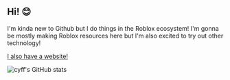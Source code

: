 ## Hi! 😊

I'm kinda new to Github but I do things in the Roblox ecosystem! I'm gonna be mostly making Roblox resources here but I'm also excited to try out other technology!

[I also have a website!](https://imcyff.github.io)

![cyff's GitHub stats](https://github-readme-stats.vercel.app/api?username=imcyff&theme=jolly)
